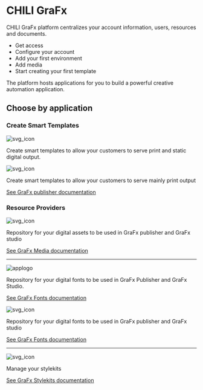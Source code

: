 # CHILI GraFx

CHILI GraFx platform centralizes your account information, users, resources and documents.

- Get access
- Configure your account
- Add your first environment
- Add media
- Start creating your first template

The platform hosts applications for you to build a powerful creative automation application.

## Choose by application

### Create Smart Templates

![svg_icon](/assets/CHILI_publisher_RGB.svg)

Create smart templates to allow your customers to serve print and static digital output.

![svg_icon](https://chilipublishdocs.imgix.net/logos/CHILI_LOGOS_OK_publisher.svg)

Create smart templates to allow your customers to serve mainly print output

[See GraFx publisher documentation](/GraFx_publisher/intro/)

### Resource Providers

![svg_icon](https://chilipublishdocs.imgix.net/logos/CHILI_LOGOS_OK-11.svg)

Repository for your digital assets to be used in GraFx publisher and GraFx studio

[See GraFx Media documentation](/GraFx_media/intro/)

---

![applogo](https://chilipublishdocs.imgix.net/logos/CHILI_LOGOS_OK-07.svg)

Repository for your digital fonts to be used in GraFx Publisher and GraFx Studio.

[See GraFx Fonts documentation](/GraFx_fonts/intro/)

![svg_icon](https://chilipublishdocs.imgix.net/logos/CHILI_LOGOS_OK-07.svg)

Repository for your digital fonts to be used in GraFx publisher and GraFx studio

[See GraFx Fonts documentation](/GraFx_fonts/intro/)

---

![svg_icon](https://chilipublishdocs.imgix.net/logos/CHILI_LOGOS_OK-13.svg)

Manage your stylekits

[See GraFx Stylekits documentation](/GraFx_stylekits/intro/)
